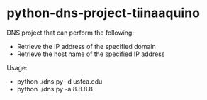 # python-dns-project-tiinaaquino

DNS project that can perform the following:
- Retrieve the IP address of the specified domain
- Retrieve the host name of the specified IP address

Usage:
- python ./dns.py -d usfca.edu
- python ./dns.py -a 8.8.8.8
